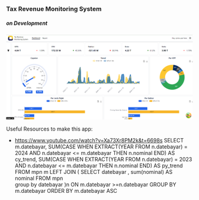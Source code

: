 ### Tax Revenue Monitoring System

##### on Development

![alt text](image.png)

Useful Resources to make this app:

- https://www.youtube.com/watch?v=Xa73Xr8PM2k&t=6698s
  SELECT
  m.datebayar,
  SUM(CASE WHEN EXTRACT(YEAR FROM n.datebayar) = 2024 AND n.datebayar <= m.datebayar THEN n.nominal END) AS cy_trend,
  SUM(CASE WHEN EXTRACT(YEAR FROM n.datebayar) = 2023 AND n.datebayar <= m.datebayar THEN n.nominal END) AS py_trend
  FROM mpn m
  LEFT JOIN (
  SELECT datebayar ,
  sum(nominal) AS nominal
  FROM mpn  
   group by datebayar )n
  ON m.datebayar >=n.datebayar
  GROUP BY m.datebayar
  ORDER BY m.datebayar ASC
